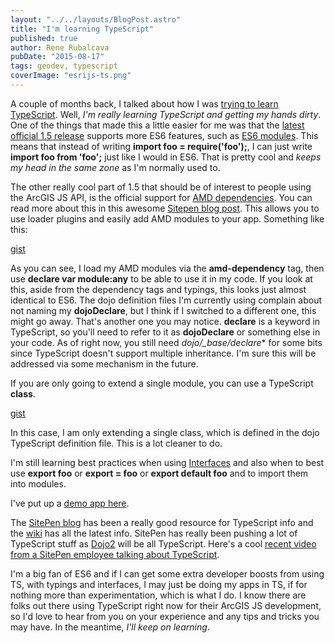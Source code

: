 ```yaml
---
layout: "../../layouts/BlogPost.astro"
title: "I'm learning TypeScript"
published: true
author: Rene Rubalcava
pubDate: "2015-08-17"
tags: geodev, typescript
coverImage: "esrijs-ts.png"
---
```


A couple of months back, I talked about how I was [trying to learn TypeScript](http://odoe.net/blog/trying-to-learn-typescript/). Well, _I'm really learning TypeScript and getting my hands dirty_. One of the things that made this a little easier for me was that the [latest official 1.5 release](https://github.com/Microsoft/TypeScript/wiki/What%27s-new-in-TypeScript#typescript-15) supports more ES6 features, such as [ES6 modules](https://github.com/Microsoft/TypeScript/wiki/What%27s-new-in-TypeScript#es6-modules). This means that instead of writing **import foo = require('foo');**, I can just write **import foo from 'foo';** just like I would in ES6. That is pretty cool and _keeps my head in the same zone_ as I'm normally used to.

The other really cool part of 1.5 that should be of interest to people using the ArcGIS JS API, is the official support for [AMD dependencies](https://github.com/Microsoft/TypeScript/wiki/What%27s-new-in-TypeScript#amd-dependency-optional-names). You can read more about this in this awesome [Sitepen blog post](https://www.sitepen.com/blog/2013/12/31/definitive-guide-to-typescript/). This allows you to use loader plugins and easily add AMD modules to your app. Something like this:

[gist](https://gist.github.com/odoe/3b4664019d6d757d95e2)

As you can see, I load my AMD modules via the **amd-dependency** tag, then use **declare var module:any** to be able to use it in my code. If you look at this, aside from the dependency tags and typings, this looks just almost identical to ES6. The dojo definition files I'm currently using complain about not naming my **dojoDeclare**, but I think if I switched to a different one, this might go away. That's another one you may notice. **declare** is a keyword in TypeScript, so you'll need to refer to it as **dojoDeclare** or something else in your code. As of right now, you still need *dojo/\_base/declare** for some bits since TypeScript doesn't support multiple inheritance. I'm sure this will be addressed via some mechanism in the future.

If you are only going to extend a single module, you can use a TypeScript **class**.

[gist](https://gist.github.com/odoe/73d1e9f19cf2a52c9c41)

In this case, I am only extending a single class, which is defined in the dojo TypeScript definition file. This is a lot cleaner to do.

I'm still learning best practices when using [Interfaces](https://github.com/Microsoft/TypeScript/wiki/Interfaces) and also when to best use **export foo** or **export = foo** or **export default foo** and to import them into modules.

I've put up a [demo app here](https://github.com/odoe/esrijs-typescript-demo).

The [SitePen blog](https://www.sitepen.com/blog/) has been a really good resource for TypeScript info and the [wiki](https://github.com/Microsoft/TypeScript/wiki) has all the latest info. SitePen has really been pushing a lot of TypeScript stuff as [Dojo2](https://github.com/dojo/core) will be all TypeScript. Here's a cool [recent video from a SitePen employee talking about TypeScript](https://skillsmatter.com/skillscasts/6517-typescript-or-how-i-learned-to-stop-worrying-and-love-microsoft).

I'm a big fan of ES6 and if I can get some extra developer boosts from using TS, with typings and interfaces, I may just be doing my apps in TS, if for nothing more than experimentation, which is what I do. I know there are folks out there using TypeScript right now for their ArcGIS JS development, so I'd love to hear from you on your experience and any tips and tricks you may have. In the meantime, _I'll keep on learning_.
